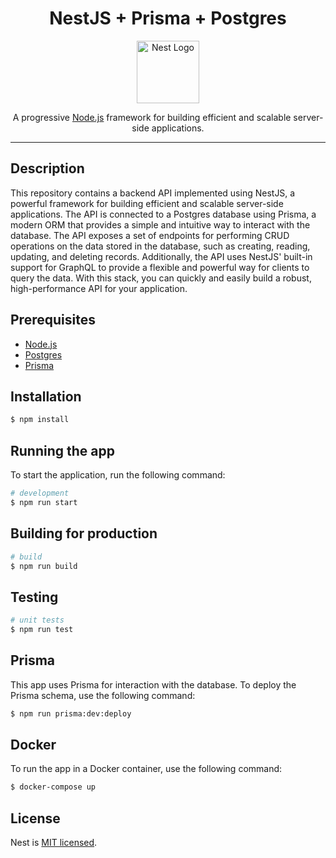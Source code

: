 <p align="center">
<h1 align="center">
NestJS + Prisma + Postgres
</h1>
</p>

<p align="center">
  <a href="http://nestjs.com/" target="blank"><img src="https://nestjs.com/img/logo-small.svg" width="100" alt="Nest Logo" /></a>
</p>

  <p align="center">A progressive <a href="http://nodejs.org" target="_blank">Node.js</a> framework for building efficient and scalable server-side applications.</p>
    <p align="center">

  <!--[![Backers on Open Collective](https://opencollective.com/nest/backers/badge.svg)](https://opencollective.com/nest#backer)
  [![Sponsors on Open Collective](https://opencollective.com/nest/sponsors/badge.svg)](https://opencollective.com/nest#sponsor)-->

---

## Description

This repository contains a backend API implemented using NestJS, a powerful framework for building efficient and scalable server-side applications. The API is connected to a Postgres database using Prisma, a modern ORM that provides a simple and intuitive way to interact with the database. The API exposes a set of endpoints for performing CRUD operations on the data stored in the database, such as creating, reading, updating, and deleting records. Additionally, the API uses NestJS' built-in support for GraphQL to provide a flexible and powerful way for clients to query the data. With this stack, you can quickly and easily build a robust, high-performance API for your application.

## Prerequisites

- [Node.js](https://nodejs.org/en/)
- [Postgres](https://www.postgresql.org/)
- [Prisma](https://www.prisma.io/)

## Installation

```bash
$ npm install
```

## Running the app

To start the application, run the following command:

```bash
# development
$ npm run start
```

## Building for production

```bash
# build
$ npm run build
```

## Testing

```bash
# unit tests
$ npm run test
```

## Prisma

This app uses Prisma for interaction with the database. To deploy the Prisma schema, use the following command:

```bash
$ npm run prisma:dev:deploy
```

## Docker

To run the app in a Docker container, use the following command:

```bash
$ docker-compose up
```

## License

Nest is [MIT licensed](LICENSE).
